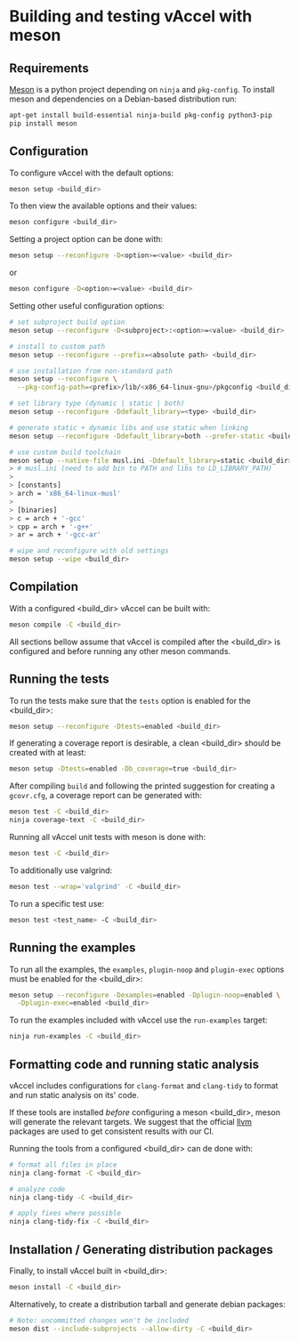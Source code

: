 # Building and testing vAccel with meson
## Requirements
[Meson](https://mesonbuild.com/) is a python project depending on `ninja` and
`pkg-config`. To install meson and dependencies on a Debian-based distribution
run:
```bash
apt-get install build-essential ninja-build pkg-config python3-pip 
pip install meson
```

## Configuration
To configure vAccel with the default options:
```bash
meson setup <build_dir>
```

To then view the available options and their values:
```bash
meson configure <build_dir>
```

Setting a project option can be done with:
```bash
meson setup --reconfigure -D<option>=<value> <build_dir>
```
or
```bash
meson configure -D<option>=<value> <build_dir>
```

Setting other useful configuration options:
```bash
# set subproject build option
meson setup --reconfigure -D<subproject>:<option>=<value> <build_dir>

# install to custom path
meson setup --reconfigure --prefix=<absolute path> <build_dir>

# use installation from non-standard path
meson setup --reconfigure \
  --pkg-config-path=<prefix>/lib/<x86_64-linux-gnu>/pkgconfig <build_dir>

# set library type (dynamic | static | both)
meson setup --reconfigure -Ddefault_library=<type> <build_dir>

# generate static + dynamic libs and use static when linking
meson setup --reconfigure -Ddefault_library=both --prefer-static <build_dir>

# use custom build toolchain
meson setup --native-file musl.ini -Ddefault_library=static <build_dir>
> # musl.ini (need to add bin to PATH and libs to LD_LIBRARY_PATH)
>
> [constants]
> arch = 'x86_64-linux-musl'
>
> [binaries]
> c = arch + '-gcc'
> cpp = arch + '-g++'
> ar = arch + '-gcc-ar'

# wipe and reconfigure with old settings
meson setup --wipe <build_dir>
```

## Compilation
With a configured <build_dir> vAccel can be built with:
```bash
meson compile -C <build_dir>
```

All sections bellow assume that vAccel is compiled after the <build_dir> is
configured and before running any other meson commands.

## Running the tests
To run the tests make sure that the `tests` option is enabled for the
<build_dir>:
```bash
meson setup --reconfigure -Dtests=enabled <build_dir>
```

If generating a coverage report is desirable, a clean <build_dir> should be
created with at least:
```bash
meson setup -Dtests=enabled -Db_coverage=true <build_dir>
```
After compiling ```build``` and following the printed suggestion for creating a
`gcovr.cfg`, a coverage report can be generated with:
```bash
meson test -C <build_dir>
ninja coverage-text -C <build_dir>
```

Running all vAccel unit tests with meson is done with:
```bash
meson test -C <build_dir>
```

To additionally use valgrind:
```bash
meson test --wrap='valgrind' -C <build_dir>
```

To run a specific test use:
```bash
meson test <test_name> -C <build_dir>
```

## Running the examples
To run all the examples, the `examples`, `plugin-noop` and `plugin-exec` options
must be enabled for the <build_dir>:
```bash
meson setup --reconfigure -Dexamples=enabled -Dplugin-noop=enabled \
  -Dplugin-exec=enabled <build_dir>
```

To run the examples included with vAccel use the `run-examples` target:
```bash
ninja run-examples -C <build_dir>
```

## Formatting code and running static analysis
vAccel includes configurations for `clang-format` and `clang-tidy` to format
and run static analysis on its' code.

If these tools are installed *before* configuring a meson <build_dir>, meson
will generate the relevant targets. We suggest that the official
[llvm](https://apt.llvm.org/) packages are used to get consistent results with
our CI.

Running the tools from a configured <build_dir> can de done with:
```bash
# format all files in place
ninja clang-format -C <build_dir>

# analyze code
ninja clang-tidy -C <build_dir>

# apply fixes where possible
ninja clang-tidy-fix -C <build_dir>
```

## Installation / Generating distribution packages
Finally, to install vAccel built in <build_dir>:
```bash
meson install -C <build_dir>
```

Alternatively, to create a distribution tarball and generate debian packages:
```bash
# Note: uncommitted changes won't be included
meson dist --include-subprojects --allow-dirty -C <build_dir>
```
